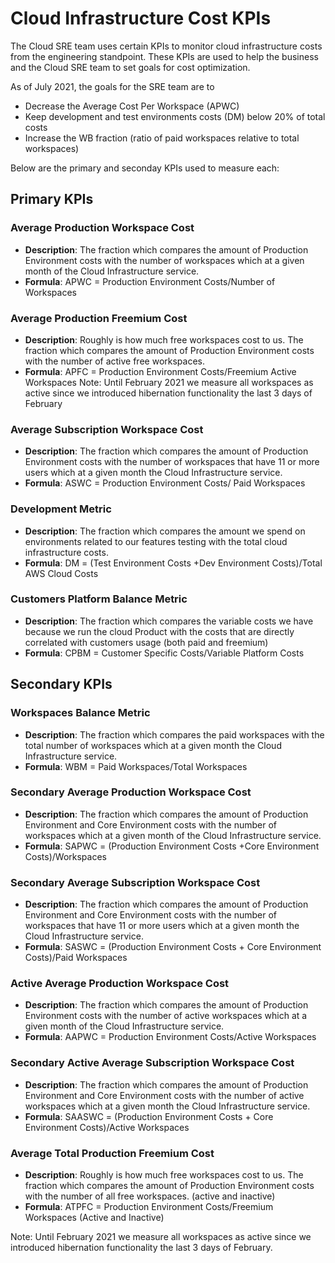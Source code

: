 # Cloud Infrastructure Cost KPIs

The Cloud SRE team uses certain KPIs to monitor cloud infrastructure costs from the engineering standpoint. These KPIs are used to help the business and the Cloud SRE team to set goals for cost optimization.

As of July 2021, the goals for the SRE team are to

 - Decrease the Average Cost Per Workspace (APWC)
 - Keep development and test environments costs (DM) below 20% of total costs
 - Increase the WB fraction (ratio of paid workspaces relative to total workspaces)

Below are the primary and seconday KPIs used to measure each:

## Primary KPIs

### Average Production Workspace Cost

 - **Description**: The fraction which compares the amount of Production Environment costs with the number of workspaces which at a given month of the Cloud Infrastructure service.
 - **Formula**: APWC = Production Environment Costs/Number of Workspaces  

### Average Production Freemium Cost

 - **Description**: Roughly is how much free workspaces cost to us. The fraction which compares the amount of Production Environment costs with the number of active free workspaces.
 - **Formula**: APFC = Production Environment Costs/Freemium Active Workspaces
Note: Until February 2021 we measure all workspaces as active since we introduced hibernation functionality the last 3 days of February

### Average Subscription Workspace Cost

 - **Description**: The fraction which compares the amount of Production Environment costs with the number of workspaces that have 11 or more users which at a given month the Cloud Infrastructure service.
 - **Formula**: ASWC = Production Environment Costs/ Paid Workspaces

### Development Metric

 - **Description**: The fraction which compares the amount we spend on environments related to our features testing with the total cloud infrastructure costs.
 - **Formula**: DM = (Test Environment Costs +Dev Environment Costs)/Total AWS Cloud Costs

### Customers Platform Balance Metric

 - **Description**: The fraction which compares the variable costs we have because we run the cloud Product with the costs that are directly correlated with customers usage (both paid and freemium)
 - **Formula**: CPBM = Customer Specific Costs/Variable Platform Costs

## Secondary KPIs

### Workspaces Balance Metric

 - **Description**: The fraction which compares the paid workspaces  with the total  number of workspaces which at a given month the Cloud Infrastructure service.
 - **Formula**: WBM  = Paid Workspaces/Total Workspaces

### Secondary Average Production Workspace Cost 

 - **Description**: The fraction which compares the amount of Production Environment and Core Environment costs with the number of workspaces which at a given month of the Cloud Infrastructure service.
 - **Formula**: SAPWC  = (Production Environment Costs +Core Environment Costs)/Workspaces

### Secondary Average Subscription Workspace Cost

 - **Description**: The fraction which compares the amount of Production Environment and Core Environment costs with the number of workspaces that have 11 or more users which at a given month the Cloud Infrastructure service.
 - **Formula**: SASWC = (Production Environment Costs + Core Environment Costs)/Paid Workspaces

### Active Average Production Workspace Cost 

 - **Description**: The fraction which compares the amount of Production Environment costs with the number of active workspaces which at a given month of the Cloud Infrastructure service.
 - **Formula**: AAPWC = Production Environment Costs/Active Workspaces

### Secondary Active Average Subscription Workspace Cost 

 - **Description**: The fraction which compares the amount of Production Environment and Core Environment costs with the number of active workspaces which at a given month the Cloud Infrastructure service.
 - **Formula**: SAASWC = (Production Environment Costs + Core Environment Costs)/Active Workspaces

### Average Total Production Freemium Cost

 - **Description**: Roughly is how much free workspaces cost to us. The fraction which compares the amount of Production Environment costs with the number of all free workspaces. (active and inactive)
 - **Formula**: ATPFC = Production Environment Costs/Freemium Workspaces (Active and Inactive)

Note: Until February 2021 we measure all workspaces as active since we introduced hibernation functionality the last 3 days of February.




